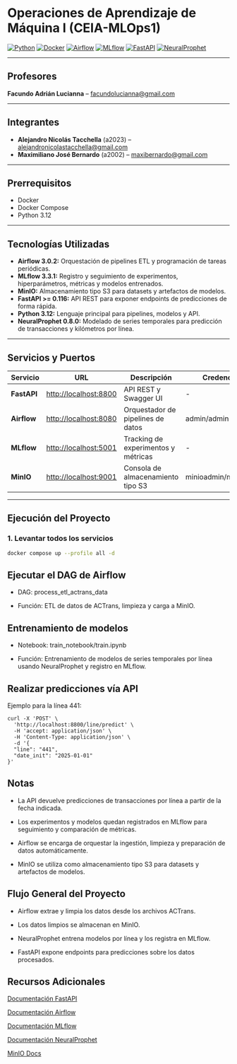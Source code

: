 # Operaciones de Aprendizaje de Máquina I (CEIA-MLOps1)

[![Python](https://img.shields.io/badge/python-3.12-blue.svg)](https://www.python.org/)
[![Docker](https://img.shields.io/badge/docker-yes-blue.svg)](https://www.docker.com/)
[![Airflow](https://img.shields.io/badge/airflow-3.0.2-orange.svg)](https://airflow.apache.org/)
[![MLflow](https://img.shields.io/badge/mlflow-3.3.1-lightgrey.svg)](https://mlflow.org/)
[![FastAPI](https://img.shields.io/badge/FastAPI-%3E=0.116-green.svg)](https://fastapi.tiangolo.com/)
[![NeuralProphet](https://img.shields.io/badge/NeuralProphet-0.8.0-purple.svg)](https://facebook.github.io/prophet/)

---

## Profesores
**Facundo Adrián Lucianna** – facundolucianna@gmail.com

---

## Integrantes
- **Alejandro Nicolás Tacchella** (a2023) – alejandronicolastacchella@gmail.com  
- **Maximiliano José Bernardo** (a2002) – maxibernardo@gmail.com

---

## Prerrequisitos
- Docker  
- Docker Compose  
- Python 3.12

---

## Tecnologías Utilizadas
- **Airflow 3.0.2:** Orquestación de pipelines ETL y programación de tareas periódicas.  
- **MLflow 3.3.1:** Registro y seguimiento de experimentos, hiperparámetros, métricas y modelos entrenados.  
- **MinIO:** Almacenamiento tipo S3 para datasets y artefactos de modelos.  
- **FastAPI >= 0.116:** API REST para exponer endpoints de predicciones de forma rápida.  
- **Python 3.12:** Lenguaje principal para pipelines, modelos y API.  
- **NeuralProphet 0.8.0:** Modelado de series temporales para predicción de transacciones y kilómetros por línea.

---

## Servicios y Puertos

| Servicio      | URL                                            | Descripción                                    | Credenciales          |
| ------------- | ---------------------------------------------- | ---------------------------------------------- | --------------------- |
| **FastAPI**   | [http://localhost:8800](http://localhost:8800) | API REST y Swagger UI                           | -                     |
| **Airflow**   | [http://localhost:8080](http://localhost:8080) | Orquestador de pipelines de datos              | admin/admin           |
| **MLflow**    | [http://localhost:5001](http://localhost:5001) | Tracking de experimentos y métricas           | -                     |
| **MinIO**     | [http://localhost:9001](http://localhost:9001) | Consola de almacenamiento tipo S3             | minioadmin/minioadmin |

---

## Ejecución del Proyecto

### 1. Levantar todos los servicios
```bash
docker compose up --profile all -d
```

## Ejecutar el DAG de Airflow

- DAG: process_etl_actrans_data

- Función: ETL de datos de ACTrans, limpieza y carga a MinIO.

## Entrenamiento de modelos

- Notebook: train_notebook/train.ipynb

- Función: Entrenamiento de modelos de series temporales por línea usando NeuralProphet y registro en MLflow.

## Realizar predicciones vía API

Ejemplo para la línea 441:

```
curl -X 'POST' \
  'http://localhost:8800/line/predict' \
  -H 'accept: application/json' \
  -H 'Content-Type: application/json' \
  -d '{
  "line": "441",
  "date_init": "2025-01-01"
}'
```

## Notas

- La API devuelve predicciones de transacciones por línea a partir de la fecha indicada.

- Los experimentos y modelos quedan registrados en MLflow para seguimiento y comparación de métricas.

- Airflow se encarga de orquestar la ingestión, limpieza y preparación de datos automáticamente.

- MinIO se utiliza como almacenamiento tipo S3 para datasets y artefactos de modelos.

## Flujo General del Proyecto

- Airflow extrae y limpia los datos desde los archivos ACTrans.

- Los datos limpios se almacenan en MinIO.

- NeuralProphet entrena modelos por línea y los registra en MLflow.

- FastAPI expone endpoints para predicciones sobre los datos procesados.

## Recursos Adicionales

[Documentación FastAPI](https://fastapi.tiangolo.com/)

[Documentación Airflow](https://airflow.apache.org/docs/)

[Documentación MLflow](https://mlflow.org/docs/latest/index.html)

[Documentación NeuralProphet](https://neuralprophet.com/contents.html)

[MinIO Docs](https://docs.min.io/)
